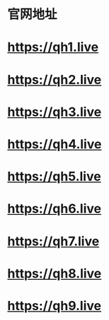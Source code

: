 # 官网地址
# https://qh1.live
# https://qh2.live
# https://qh3.live
# https://qh4.live
# https://qh5.live
# https://qh6.live
# https://qh7.live
# https://qh8.live
# https://qh9.live
